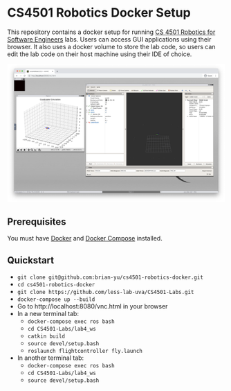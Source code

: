 # CS4501 Robotics Docker Setup

This repository contains a docker setup for running [CS 4501 Robotics for Software Engineers](https://less-lab-uva.github.io/CS4501-Website/) labs. Users can access GUI applications using their browser. It also uses a docker volume to store the lab code, so users can edit the lab code on their host machine using their IDE of choice.

![Screenshot](./example.png)

## Prerequisites
You must have [Docker](https://www.docker.com/get-started) and [Docker Compose](https://docs.docker.com/compose/install/) installed.

## Quickstart
- `git clone git@github.com:brian-yu/cs4501-robotics-docker.git`
- `cd cs4501-robotics-docker`
- `git clone https://github.com/less-lab-uva/CS4501-Labs.git`
- `docker-compose up --build`
- Go to http://localhost:8080/vnc.html in your browser
- In a new terminal tab:
  - `docker-compose exec ros bash`
  - `cd CS4501-Labs/lab4_ws`
  - `catkin build`
  - `source devel/setup.bash`
  - `roslaunch flightcontroller fly.launch`
- In another terminal tab:
  - `docker-compose exec ros bash`
  - `cd CS4501-Labs/lab4_ws`
  - `source devel/setup.bash`
